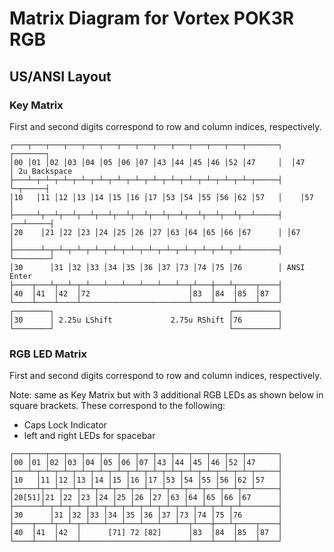 # Matrix Diagram for Vortex POK3R RGB

## US/ANSI Layout

### Key Matrix

First and second digits correspond to row and column indices, respectively.

```
┌───┬───┬───┬───┬───┬───┬───┬───┬───┬───┬───┬───┬───┬───────┐  ┌───────┐
│00 │01 │02 │03 │04 │05 │06 │07 │43 │44 │45 │46 │52 │47     │  │47     │ 2u Backspace
├───┴─┬─┴─┬─┴─┬─┴─┬─┴─┬─┴─┬─┴─┬─┴─┬─┴─┬─┴─┬─┴─┬─┴─┬─┴─┬─────┤  └─┬─────┤
│10   │11 │12 │13 │14 │15 │16 │17 │53 │54 │55 │56 │62 │57   │    │57   │
├─────┴┬──┴┬──┴┬──┴┬──┴┬──┴┬──┴┬──┴┬──┴┬──┴┬──┴┬──┴┬──┴─────┤ ┌──┴─────┤
│20    │21 │22 │23 │24 │25 │26 │27 │63 │64 │65 │66 │67      │ │67      │
├──────┴─┬─┴─┬─┴─┬─┴─┬─┴─┬─┴─┬─┴─┬─┴─┬─┴─┬─┴─┬─┴─┬─┴────────┤ └────────┘
│30      │31 │32 │33 │34 │35 │36 │37 │73 │74 │75 │76        │ ANSI Enter
├────┬───┴┬──┴─┬─┴───┴───┴───┴───┴───┴──┬┴───┼───┴┬────┬────┤
│40  │41  │42  │72                      │83  │84  │85  │87  │
└────┴────┴────┴────────────────────────┴────┴────┴────┴────┘
┌────────┐                                       ┌──────────┐
│30      │ 2.25u LShift             2.75u RShift │76        │
└────────┘                                       └──────────┘
```

### RGB LED Matrix

First and second digits correspond to row and column indices, respectively.

Note: same as Key Matrix but with 3 additional RGB LEDs as shown below in square brackets. These
correspond to the following:
- Caps Lock Indicator
- left and right LEDs for spacebar

```
┌───┬───┬───┬───┬───┬───┬───┬───┬───┬───┬───┬───┬───┬───────┐
│00 │01 │02 │03 │04 │05 │06 │07 │43 │44 │45 │46 │52 │47     │
├───┴─┬─┴─┬─┴─┬─┴─┬─┴─┬─┴─┬─┴─┬─┴─┬─┴─┬─┴─┬─┴─┬─┴─┬─┴─┬─────┤
│10   │11 │12 │13 │14 │15 │16 │17 │53 │54 │55 │56 │62 │57   │
├─────┴┬──┴┬──┴┬──┴┬──┴┬──┴┬──┴┬──┴┬──┴┬──┴┬──┴┬──┴┬──┴─────┤
│20[51]│21 │22 │23 │24 │25 │26 │27 │63 │64 │65 │66 │67      │
├──────┴─┬─┴─┬─┴─┬─┴─┬─┴─┬─┴─┬─┴─┬─┴─┬─┴─┬─┴─┬─┴─┬─┴────────┤
│30      │31 │32 │33 │34 │35 │36 │37 │73 │74 │75 │76        │
├────┬───┴┬──┴─┬─┴───┴───┴───┴───┴───┴──┬┴───┼───┴┬────┬────┤
│40  │41  │42  │      [71] 72 [82]      │83  │84  │85  │87  │
└────┴────┴────┴────────────────────────┴────┴────┴────┴────┘
```
